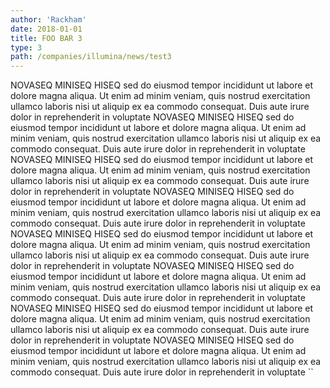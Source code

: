 ```yaml
---
author: 'Rackham'
date: 2018-01-01
title: FOO BAR 3
type: 3
path: /companies/illumina/news/test3
---
```


NOVASEQ MINISEQ HISEQ
sed do eiusmod tempor incididunt ut labore et dolore
magna aliqua. Ut enim ad minim veniam, quis nostrud
exercitation ullamco laboris nisi ut aliquip ex ea commodo
consequat. Duis aute irure dolor in reprehenderit in voluptate
NOVASEQ MINISEQ HISEQ
sed do eiusmod tempor incididunt ut labore et dolore
magna aliqua. Ut enim ad minim veniam, quis nostrud
exercitation ullamco laboris nisi ut aliquip ex ea commodo
consequat. Duis aute irure dolor in reprehenderit in voluptate
NOVASEQ MINISEQ HISEQ
sed do eiusmod tempor incididunt ut labore et dolore
magna aliqua. Ut enim ad minim veniam, quis nostrud
exercitation ullamco laboris nisi ut aliquip ex ea commodo
consequat. Duis aute irure dolor in reprehenderit in voluptate
NOVASEQ MINISEQ HISEQ
sed do eiusmod tempor incididunt ut labore et dolore
magna aliqua. Ut enim ad minim veniam, quis nostrud
exercitation ullamco laboris nisi ut aliquip ex ea commodo
consequat. Duis aute irure dolor in reprehenderit in voluptate NOVASEQ MINISEQ HISEQ
sed do eiusmod tempor incididunt ut labore et dolore
magna aliqua. Ut enim ad minim veniam, quis nostrud
exercitation ullamco laboris nisi ut aliquip ex ea commodo
consequat. Duis aute irure dolor in reprehenderit in voluptate
NOVASEQ MINISEQ HISEQ
sed do eiusmod tempor incididunt ut labore et dolore
magna aliqua. Ut enim ad minim veniam, quis nostrud
exercitation ullamco laboris nisi ut aliquip ex ea commodo
consequat. Duis aute irure dolor in reprehenderit in voluptate
NOVASEQ MINISEQ HISEQ
sed do eiusmod tempor incididunt ut labore et dolore
magna aliqua. Ut enim ad minim veniam, quis nostrud
exercitation ullamco laboris nisi ut aliquip ex ea commodo
consequat. Duis aute irure dolor in reprehenderit in voluptate
NOVASEQ MINISEQ HISEQ
sed do eiusmod tempor incididunt ut labore et dolore
magna aliqua. Ut enim ad minim veniam, quis nostrud
exercitation ullamco laboris nisi ut aliquip ex ea commodo
consequat. Duis aute irure dolor in reprehenderit in voluptate 
``
